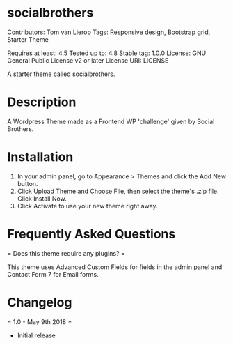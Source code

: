 socialbrothers
===

Contributors: Tom van Lierop
Tags: Responsive design, Bootstrap grid, Starter Theme

Requires at least: 4.5
Tested up to: 4.8
Stable tag: 1.0.0
License: GNU General Public License v2 or later
License URI: LICENSE

A starter theme called socialbrothers.

Description
===

A Wordpress Theme made as a Frontend WP 'challenge' given by Social Brothers.

Installation
===

1. In your admin panel, go to Appearance > Themes and click the Add New button.
2. Click Upload Theme and Choose File, then select the theme's .zip file. Click Install Now.
3. Click Activate to use your new theme right away.

Frequently Asked Questions
===

= Does this theme require any plugins? =

This theme uses Advanced Custom Fields for fields in the admin panel and Contact Form 7 for Email forms.


Changelog
===

= 1.0 - May 9th 2018 =
* Initial release
